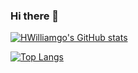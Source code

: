 ### Hi there 👋

[![HWilliamgo's GitHub stats](https://github-readme-stats.vercel.app/api?username=HWilliamgo&count_private=true&show_icons=true&theme=nightowl)](https://github.com/anuraghazra/github-readme-stats)

[![Top Langs](https://github-readme-stats.vercel.app/api/top-langs/?username=HWilliamgo&theme=nightowl)](https://github.com/anuraghazra/github-readme-stats)
